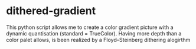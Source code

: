# dithered-gradient
This python script allows me to create a color gradient picture with a dynamic quantisation (standard = TrueColor). Having more depth than a color palet allows, is been realized by a Floyd–Steinberg dithering alogirthm
